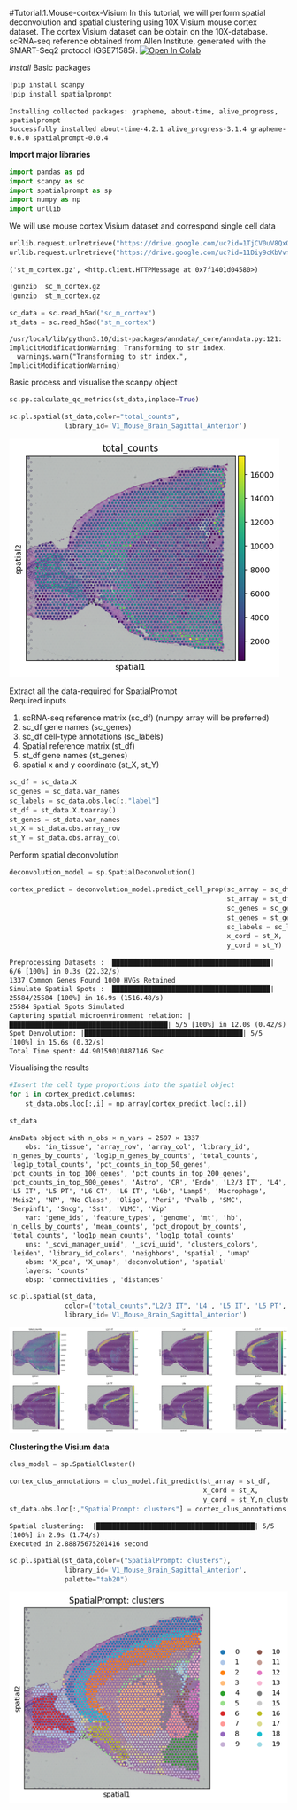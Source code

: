 #Tutorial.1.Mouse-cortex-Visium
In this tutorial, we will perform spatial deconvolution and spatial clustering using 10X Visium mouse cortex dataset. The cortex Visium dataset can be obtain on the 10X-database. scRNA-seq reference obtained from Allen Institute, generated with the SMART-Seq2 protocol (GSE71585).
[![Open In Colab](https://colab.research.google.com/assets/colab-badge.svg)](https://colab.research.google.com/drive/1leAZVF45zNLzgj6QQT2CCFLbL9vIdObl?usp=sharing)

*Install* Basic packages



```python
!pip install scanpy
!pip install spatialprompt
```

    Installing collected packages: grapheme, about-time, alive_progress, spatialprompt
    Successfully installed about-time-4.2.1 alive_progress-3.1.4 grapheme-0.6.0 spatialprompt-0.0.4


**Import major libraries**


```python
import pandas as pd
import scanpy as sc
import spatialprompt as sp
import numpy as np
import urllib
```

We will use mouse cortex Visium dataset and correspond single cell data


```python
urllib.request.urlretrieve("https://drive.google.com/uc?id=1TjCV0uV8Qx0qbT-3mt_XhQ4BK51TH8Mn", filename="sc_m_cortex.gz")
urllib.request.urlretrieve("https://drive.google.com/uc?id=11Diy9cKbVvfChK5VuGtxZWi0taH_7gqZ", filename="st_m_cortex.gz")
```




    ('st_m_cortex.gz', <http.client.HTTPMessage at 0x7f1401d04580>)




```python
!gunzip  sc_m_cortex.gz
!gunzip  st_m_cortex.gz
```


```python
sc_data = sc.read_h5ad("sc_m_cortex")
st_data = sc.read_h5ad("st_m_cortex")
```

    /usr/local/lib/python3.10/dist-packages/anndata/_core/anndata.py:121: ImplicitModificationWarning: Transforming to str index.
      warnings.warn("Transforming to str index.", ImplicitModificationWarning)


Basic process and visualise the scanpy object


```python
sc.pp.calculate_qc_metrics(st_data,inplace=True)
```


```python
sc.pl.spatial(st_data,color="total_counts",
              library_id='V1_Mouse_Brain_Sagittal_Anterior')
```


    
![png](Tutorial_1_SpatialPrompt_files/Tutorial_1_SpatialPrompt_11_0.png)
    


Extract all the data-required for SpatialPrompt \
Required inputs

1.   scRNA-seq reference matrix (sc_df) (numpy array will be preferred)
2.   sc_df gene names (sc_genes)
3.   sc_df cell-type annotations (sc_labels)
4. Spatial reference matrix (st_df)
5. st_df gene names (st_genes)
6. spatial x and y coordinate (st_X, st_Y)



```python
sc_df = sc_data.X
sc_genes = sc_data.var_names
sc_labels = sc_data.obs.loc[:,"label"]
st_df = st_data.X.toarray()
st_genes = st_data.var_names
st_X = st_data.obs.array_row
st_Y = st_data.obs.array_col
```

Perform spatial deconvolution


```python
deconvolution_model = sp.SpatialDeconvolution()
```


```python
cortex_predict = deconvolution_model.predict_cell_prop(sc_array = sc_df,
                                                       st_array = st_df,
                                                       sc_genes = sc_genes,
                                                       st_genes = st_genes,
                                                       sc_labels = sc_labels,
                                                       x_cord = st_X,
                                                       y_cord = st_Y)
```

    Preprocessing Datasets : |████████████████████████████████████████| 6/6 [100%] in 0.3s (22.32/s) 
    1337 Common Genes Found 1000 HVGs Retained
    Simulate Spatial Spots : |████████████████████████████████████████| 25584/25584 [100%] in 16.9s (1516.48/s) 
    25584 Spatial Spots Simulated
    Capturing spatial microenvironment relation: |████████████████████████████████████████| 5/5 [100%] in 12.0s (0.42/s) 
    Spot Denvolution: |████████████████████████████████████████| 5/5 [100%] in 15.6s (0.32/s) 
    Total Time spent: 44.90159010887146 Sec


Visualising the results


```python
#Insert the cell type proportions into the spatial object
for i in cortex_predict.columns:
    st_data.obs.loc[:,i] = np.array(cortex_predict.loc[:,i])
```


```python
st_data
```




    AnnData object with n_obs × n_vars = 2597 × 1337
        obs: 'in_tissue', 'array_row', 'array_col', 'library_id', 'n_genes_by_counts', 'log1p_n_genes_by_counts', 'total_counts', 'log1p_total_counts', 'pct_counts_in_top_50_genes', 'pct_counts_in_top_100_genes', 'pct_counts_in_top_200_genes', 'pct_counts_in_top_500_genes', 'Astro', 'CR', 'Endo', 'L2/3 IT', 'L4', 'L5 IT', 'L5 PT', 'L6 CT', 'L6 IT', 'L6b', 'Lamp5', 'Macrophage', 'Meis2', 'NP', 'No Class', 'Oligo', 'Peri', 'Pvalb', 'SMC', 'Serpinf1', 'Sncg', 'Sst', 'VLMC', 'Vip'
        var: 'gene_ids', 'feature_types', 'genome', 'mt', 'hb', 'n_cells_by_counts', 'mean_counts', 'pct_dropout_by_counts', 'total_counts', 'log1p_mean_counts', 'log1p_total_counts'
        uns: '_scvi_manager_uuid', '_scvi_uuid', 'clusters_colors', 'leiden', 'library_id_colors', 'neighbors', 'spatial', 'umap'
        obsm: 'X_pca', 'X_umap', 'deconvolution', 'spatial'
        layers: 'counts'
        obsp: 'connectivities', 'distances'




```python
sc.pl.spatial(st_data,
              color=("total_counts","L2/3 IT", 'L4', 'L5 IT', 'L5 PT', 'L6 CT', 'L6b',"Oligo"),
              library_id='V1_Mouse_Brain_Sagittal_Anterior')
```


    
![png](Tutorial_1_SpatialPrompt_files/Tutorial_1_SpatialPrompt_20_0.png)
    


**Clustering the Visium data**


```python
clus_model = sp.SpatialCluster()
```


```python
cortex_clus_annotations = clus_model.fit_predict(st_array = st_df,
                                                 x_cord = st_X,
                                                 y_cord = st_Y,n_cluster=20)
st_data.obs.loc[:,"SpatialPrompt: clusters"] = cortex_clus_annotations
```

    Spatial clustering:  |████████████████████████████████████████| 5/5 [100%] in 2.9s (1.74/s) 
    Executed in 2.88875675201416 second



```python
sc.pl.spatial(st_data,color=("SpatialPrompt: clusters"),
              library_id='V1_Mouse_Brain_Sagittal_Anterior',
              palette="tab20")
```


    
![png](Tutorial_1_SpatialPrompt_files/Tutorial_1_SpatialPrompt_24_0.png)
    

